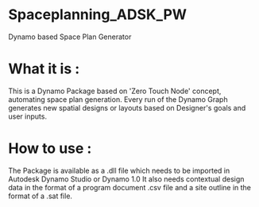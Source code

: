 # Spaceplanning_ADSK_PW
Dynamo based Space Plan Generator

# What it is :
This is a Dynamo Package based on 'Zero Touch Node' concept, automating space plan generation. Every run of the Dynamo Graph generates new spatial designs or layouts based on Designer's goals and user inputs.

# How to use :
The Package is available as a .dll file which needs to be imported in Autodesk Dynamo Studio or Dynamo 1.0
It also needs contextual design data in the format of a program document .csv file and a site outline in the format of a .sat file.
